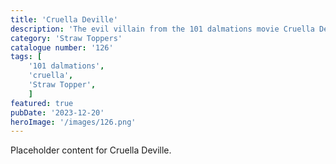 ```yaml
---
title: 'Cruella Deville'
description: 'The evil villain from the 101 dalmations movie Cruella Deville. Awesome Straw topper for your tumblers. Great item for any movie fan'
category: 'Straw Toppers'
catalogue number: '126'
tags: [
    '101 dalmations', 
    'cruella',
    'Straw Topper', 
    ]
featured: true
pubDate: '2023-12-20'
heroImage: '/images/126.png'
---
```


Placeholder content for Cruella Deville.